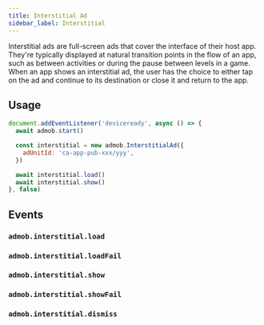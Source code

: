 ```yaml
---
title: Interstitial Ad
sidebar_label: Interstitial
---
```


Interstitial ads are full-screen ads that cover the interface of their host app. They're typically displayed at natural transition points in the flow of an app, such as between activities or during the pause between levels in a game. When an app shows an interstitial ad, the user has the choice to either tap on the ad and continue to its destination or close it and return to the app.

## Usage

```js
document.addEventListener('deviceready', async () => {
  await admob.start()

  const interstitial = new admob.InterstitialAd({
    adUnitId: 'ca-app-pub-xxx/yyy',
  })

  await interstitial.load()
  await interstitial.show()
}, false)
```

## Events

### `admob.interstitial.load`

### `admob.interstitial.loadFail`

### `admob.interstitial.show`

### `admob.interstitial.showFail`

### `admob.interstitial.dismiss`
